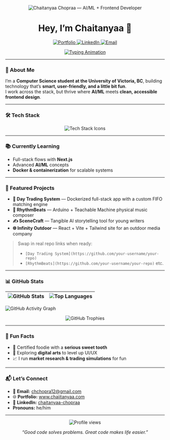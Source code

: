 <!-- Centered Animated Banner -->
<p align="center">
  <!-- Light/Dark aware banner (optional: provide both) -->
  <picture>
    <source media="(prefers-color-scheme: dark)" srcset="assets/hero-banner-dark.gif">
    <img src="assets/hero-banner.gif" alt="Chaitanyaa Chopraa — AI/ML + Frontend Developer" />
  </picture>
</p>

<h1 align="center">Hey, I’m Chaitanyaa 👋</h1>

<p align="center">
  <a href="https://www.chaiitanyaa.com">
    <img src="https://img.shields.io/badge/Portfolio-www.chaiitanyaa.com-0a66c2?style=flat&logo=google-chrome" alt="Portfolio" />
  </a>
  <a href="https://linkedin.com/in/chaitanyaa-chopraa">
    <img src="https://img.shields.io/badge/LinkedIn-Chaitanyaa%20Chopraa-0a66c2?style=flat&logo=linkedin" alt="LinkedIn" />
  </a>
  <a href="mailto:chchopra12@gmail.com">
    <img src="https://img.shields.io/badge/Email-chchopra12%40gmail.com-red?style=flat&logo=gmail" alt="Email" />
  </a>
</p>

<!-- Typing Animation -->
<p align="center">
  <a href="https://git.io/typing-svg">
    <img src="https://readme-typing-svg.herokuapp.com?font=Fira+Code&size=22&duration=2800&pause=900&color=00F7D7&center=true&vCenter=true&width=850&lines=CS+Student+%40+UVic;AI+%2B+ML+Enthusiast;Frontend+Lover;Always+Learning+%26+Building" alt="Typing Animation" />
  </a>
</p>

---

### 🚀 About Me
I’m a **Computer Science student at the University of Victoria, BC**, building technology that’s **smart, user-friendly, and a little bit fun**.  
I work across the stack, but thrive where **AI/ML** meets **clean, accessible frontend design**.

---

### 🛠 Tech Stack
<p align="center">
  <img src="https://skillicons.dev/icons?i=python,cpp,java,js,html,css,react,nextjs,tailwind,nodejs,express,mongodb,postgres,docker,git" alt="Tech Stack Icons" />
</p>

---

### 📚 Currently Learning
- Full-stack flows with **Next.js**
- Advanced **AI/ML** concepts
- **Docker & containerization** for scalable systems

---

### 📌 Featured Projects
- **🚀 Day Trading System** — Dockerized full-stack app with a custom FIFO matching engine  
- **🎵 RhythmBeats** — Arduino + Teachable Machine physical music composer  
- **✍️ SceneCraft** — Tangible AI storytelling tool for young writers  
- **🌐 Infinity Outdoor** — React + Vite + Tailwind site for an outdoor media company

> Swap in real repo links when ready:
> - `[Day Trading System](https://github.com/your-username/your-repo)`
> - `[RhythmBeats](https://github.com/your-username/your-repo)` etc.

---

### 📊 GitHub Stats
| ![GitHub Stats](https://github-readme-stats.vercel.app/api?username=chaiitanyaa&show_icons=true&theme=tokyonight) | ![Top Languages](https://github-readme-stats.vercel.app/api/top-langs/?username=chaiitanyaa&layout=compact&theme=tokyonight) |
| --- | --- |

<!-- Activity Graph -->
![GitHub Activity Graph](https://github-readme-activity-graph.vercel.app/graph?username=chaiitanyaa&theme=react-dark&hide_border=true)

<!-- Optional Trophy Wall -->
<p align="center">
  <img src="https://github-profile-trophy.vercel.app/?username=chaiitanyaa&theme=onestar&no-frame=true&row=1&column=6" alt="GitHub Trophies" />
</p>

---

### 🌟 Fun Facts
- 🍰 Certified foodie with a **serious sweet tooth**
- 🎨 Exploring **digital arts** to level up UI/UX
- 📈 I run **market research & trading simulations** for fun

---

### 📬 Let’s Connect
- 📧 **Email:** <a href="mailto:chchopra12@gmail.com">chchopra12@gmail.com</a>  
- 🌐 **Portfolio:** <a href="https://www.chaiitanyaa.com">www.chaiitanyaa.com</a>  
- 💼 **LinkedIn:** <a href="https://linkedin.com/in/chaitanyaa-chopraa">chaitanyaa-chopraa</a>  
- **Pronouns:** he/him

---

<p align="center">
  <img src="https://komarev.com/ghpvc/?username=chaiitanyaa&color=blue&style=flat-square" alt="Profile views" />
</p>

<p align="center"><i>“Good code solves problems. Great code makes life easier.”</i></p>
